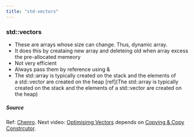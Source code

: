 ```yaml
---
title: "std-vectors"
---
```


### std::vectors
- These are arrays whose size can change. Thus, dynamic array.
- It does this by creataing new array and deleteing old when array excess the pre-allocated memeory
- Not very efficient
- Always pass them by reference using &
- The std::array is typically created on the stack and the elements of a std::vector are created on the heap [ref](The std::array is typically created on the stack and the elements of a std::vector are created on the heap)

##### Source
Ref: [Chenro](https://www.youtube.com/watch?v=PocJ5jXv8No&list=PLlrATfBNZ98dudnM48yfGUldqGD0S4FFb&index=46). Next video: [Optimisimg Vectors](https://www.youtube.com/watch?v=HcESuwmlHEY&list=PLlrATfBNZ98dudnM48yfGUldqGD0S4FFb&index=47) depends on [Copying & Copy Constrcutor](https://www.youtube.com/watch?v=BvR1Pgzzr38&list=PLlrATfBNZ98dudnM48yfGUldqGD0S4FFb&index=44https://www.youtube.com/watch?v=BvR1Pgzzr38&list=PLlrATfBNZ98dudnM48yfGUldqGD0S4FFb&index=44).


